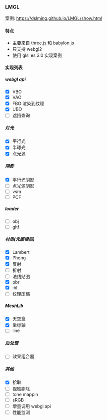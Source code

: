 ### LMGL

案例: https://dslming.github.io/LMGL/show.html

#### 特点

- 主要来自 three.js 和 babylon.js
- 只支持 webgl2
- 使用 glsl es 3.0 实现案例

#### 实现列表

##### webgl api

- [x] VBO
- [x] VAO
- [x] FBO 渲染到纹理
- [x] UBO
- [ ] 遮挡查询

##### 灯光

- [x] 平行光
- [x] 半球光
- [x] 点光源

##### 阴影

- [x] 平行光阴影
- [ ] 点光源阴影
- [ ] vsm
- [ ] PCF

##### loader

- [ ] obj
- [ ] gltf

##### 材质(光照模型)

- [x] Lambert
- [x] Phong
- [x] 反射
- [ ] 折射
- [ ] 法线贴图
- [x] pbr
- [x] ibl
- [ ] 纹理压缩

##### MeshLib

- [x] 天空盒
- [x] 坐标轴
- [ ] line

##### 后处理

- [ ] 效果组合器

##### 其他

- [x] 拾取
- [ ] 视锥剔除
- [ ] tone mappin
- [ ] sRGB
- [ ] 增量调用 webgl api
- [ ] 性能监测

